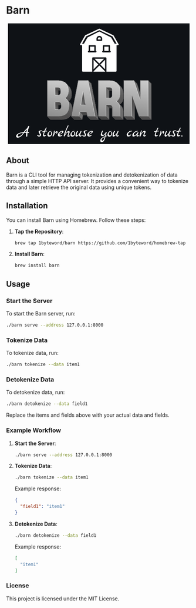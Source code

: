 # Barn

<p align="center">
  <img src="misc/barn.png" alt="Barn Logo" />
</p>

## About

Barn is a CLI tool for managing tokenization and detokenization of data through a simple HTTP API server. It provides a convenient way to tokenize data and later retrieve the original data using unique tokens.

## Installation

You can install Barn using Homebrew. Follow these steps:

1. **Tap the Repository**:
    ```sh
    brew tap 1byteword/barn https://github.com/1byteword/homebrew-tap
    ```

2. **Install Barn**:
    ```sh
    brew install barn
    ```

## Usage

### Start the Server

To start the Barn server, run:
```sh
./barn serve --address 127.0.0.1:8000
```

### Tokenize Data

To tokenize data, run:
```sh
./barn tokenize --data item1
```
### Detokenize Data

To detokenize data, run:
```sh
./barn detokenize --data field1
```
Replace the items and fields above with your actual data and fields.

### Example Workflow

1. **Start the Server**:
    ```sh
    ./barn serve --address 127.0.0.1:8000
    ```

2. **Tokenize Data**:
    ```sh
    ./barn tokenize --data item1
    ```

    Example response:
    ```json
    {
      "field1": "item1"
    }
    ```

3. **Detokenize Data**:
    ```sh
    ./barn detokenize --data field1
    ```

    Example response:
    ```json
    [
      "item1"
    ]
    ```


### License
This project is licensed under the MIT License.